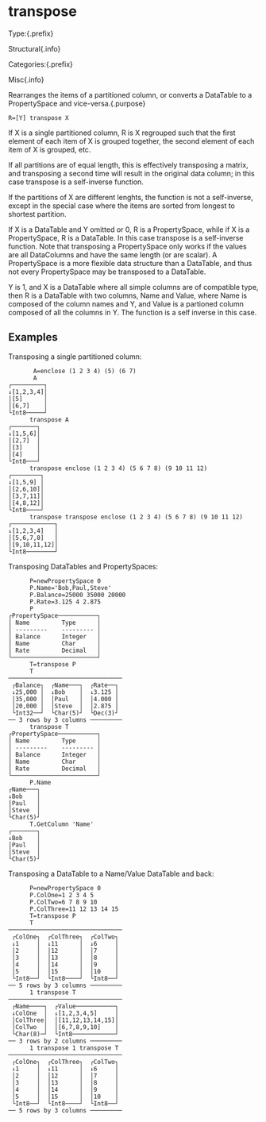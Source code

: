 # transpose

Type:{.prefix}

Structural{.info}

Categories:{.prefix}

Misc{.info}

Rearranges the items of a partitioned column,
or converts a DataTable to a PropertySpace and vice-versa.{.purpose}

~~~
R=[Y] transpose X
~~~

If X is a single partitioned column, R is X regrouped such that
the first element of each item of X is grouped together, the second
element of each item of X is grouped, etc.

If all partitions are of equal length, this is effectively transposing
a matrix, and transposing a second time will result in the original data column;
in this case transpose is a self-inverse function.

If the partitions of X are different lenghts, the function is not a self-inverse,
except in the special case where the items are sorted from longest to shortest
partition.

If X is a DataTable and Y omitted or 0, R is a PropertySpace, while if X is a PropertySpace,
R is a DataTable. In this case transpose is a self-inverse function. Note
that transposing a PropertySpace only works if the values are all
DataColumns and have the same length (or are scalar). A PropertySpace
is a more flexible data structure than a DataTable, and thus not every
PropertySpace may be transposed to a DataTable.

Y is 1, and X is a DataTable where all simple columns are of compatible type,
then R is a DataTable with two columns, Name and Value, where Name is composed
of the column names and Y, and Value is a partioned column composed of all the
columns in Y. The function is a self inverse in this case.

## Examples

Transposing a single partitioned column:
~~~
       A=enclose (1 2 3 4) (5) (6 7)
       A
┌─────────┐
↓[1,2,3,4]│
│[5]      │
│[6,7]    │
└Int8─────┘
      transpose A
┌───────┐
↓[1,5,6]│
│[2,7]  │
│[3]    │
│[4]    │
└Int8───┘
      transpose enclose (1 2 3 4) (5 6 7 8) (9 10 11 12)
┌────────┐
↓[1,5,9] │
│[2,6,10]│
│[3,7,11]│
│[4,8,12]│
└Int8────┘
      transpose transpose enclose (1 2 3 4) (5 6 7 8) (9 10 11 12)
┌────────────┐
↓[1,2,3,4]   │
│[5,6,7,8]   │
│[9,10,11,12]│
└Int8────────┘

~~~

Transposing DataTables and PropertySpaces:

~~~
      P=newPropertySpace 0
      P.Name='Bob,Paul,Steve'
      P.Balance=25000 35000 20000
      P.Rate=3.125 4 2.875
      P
┌PropertySpace───────────┐
│ Name         Type      │
│ ---------    --------- │
│ Balance      Integer   │
│ Name         Char      │
│ Rate         Decimal   │
└────────────────────────┘
      T=transpose P
      T
────────────────────────────────
 ┌Balance┐  ┌Name───┐  ┌Rate──┐
 ↓25,000 │  ↓Bob    │  ↓3.125 │
 │35,000 │  │Paul   │  │4.000 │
 │20,000 │  │Steve  │  │2.875 │
 └Int32──┘  └Char(5)┘  └Dec(3)┘
── 3 rows by 3 columns ─────────
      transpose T
┌PropertySpace───────────┐
│ Name         Type      │
│ ---------    --------- │
│ Balance      Integer   │
│ Name         Char      │
│ Rate         Decimal   │
└────────────────────────┘
      P.Name
┌Name───┐
↓Bob    │
│Paul   │
│Steve  │
└Char(5)┘
      T.GetColumn 'Name'
┌───────┐
↓Bob    │
│Paul   │
│Steve  │
└Char(5)┘
~~~

Transposing a DataTable to a Name/Value DataTable and back:

~~~
      P=newPropertySpace 0
      P.ColOne=1 2 3 4 5
      P.ColTwo=6 7 8 9 10
      P.ColThree=11 12 13 14 15
      T=transpose P
      T
────────────────────────────────
 ┌ColOne┐  ┌ColThree┐  ┌ColTwo┐
 ↓1     │  ↓11      │  ↓6     │
 │2     │  │12      │  │7     │
 │3     │  │13      │  │8     │
 │4     │  │14      │  │9     │
 │5     │  │15      │  │10    │
 └Int8──┘  └Int8────┘  └Int8──┘
── 5 rows by 3 columns ─────────
      1 transpose T
────────────────────────────────
 ┌Name────┐  ┌Value───────────┐
 ↓ColOne  │  ↓[1,2,3,4,5]     │
 │ColThree│  │[11,12,13,14,15]│
 │ColTwo  │  │[6,7,8,9,10]    │
 └Char(8)─┘  └Int8────────────┘
── 3 rows by 2 columns ─────────
      1 transpose 1 transpose T
────────────────────────────────
 ┌ColOne┐  ┌ColThree┐  ┌ColTwo┐
 ↓1     │  ↓11      │  ↓6     │
 │2     │  │12      │  │7     │
 │3     │  │13      │  │8     │
 │4     │  │14      │  │9     │
 │5     │  │15      │  │10    │
 └Int8──┘  └Int8────┘  └Int8──┘
── 5 rows by 3 columns ─────────
~~~

